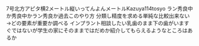 7号北方アピタ横2メートル縦いってんよんメートルKazuya114tosyo
ラン秀良中か秀良中かラン秀良か過去このやり方
分類し精度を求める単純な比較出来ない→どの要素が重要か調べる
インプラント相談したい乳歯のまま下の歯がいますぐではないが学生の家にそのままではだめか紹介してもらえるようなところはあるか




